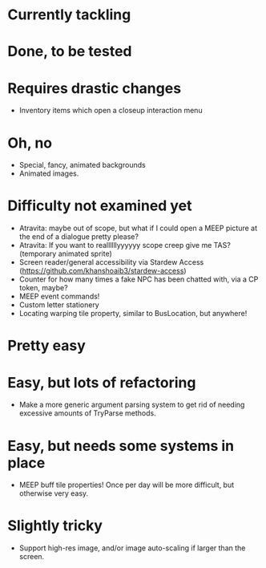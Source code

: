 # Currently tackling

# Done, to be tested

# Requires drastic changes
* Inventory items which open a closeup interaction menu

# Oh, no
* Special, fancy, animated backgrounds
* Animated images.

# Difficulty not examined yet
* Atravita: maybe out of scope, but what if I could open a MEEP picture at the end of a dialogue pretty please?
* Atravita: If you want to reallllllyyyyyy scope creep give me TAS? (temporary animated sprite)
* Screen reader/general accessibility via Stardew Access (https://github.com/khanshoaib3/stardew-access)
* Counter for how many times a fake NPC has been chatted with, via a CP token, maybe?
* MEEP event commands!
* Custom letter stationery
* Locating warping tile property, similar to BusLocation, but anywhere!

# Pretty easy

# Easy, but lots of refactoring
* Make a more generic argument parsing system to get rid of needing excessive amounts of TryParse methods.

# Easy, but needs some systems in place
* MEEP buff tile properties! Once per day will be more difficult, but otherwise very easy.

# Slightly tricky
* Support high-res image, and/or image auto-scaling if larger than the screen.
